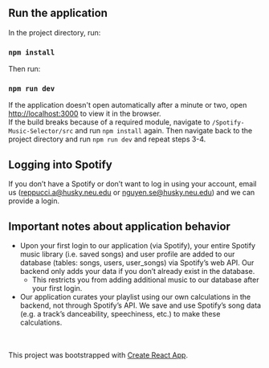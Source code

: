 ## Run the application

In the project directory, run:

### `npm install`

Then run:

### `npm run dev`

If the application doesn't open automatically after a minute or two, open [http://localhost:3000](http://localhost:3000) to view it in the browser.<br />
If the build breaks because of a required module, navigate to <code>/Spotify-Music-Selector/src</code> and run <code>npm install</code> again. Then navigate back to the project directory and run <code>npm run dev</code> and repeat steps 3-4.

## Logging into Spotify
If you don’t have a Spotify or don’t want to log in using your account, email us (reppucci.a@husky.neu.edu or nguyen.se@husky.neu.edu) and we can provide a login.

## Important notes about application behavior
* Upon your first login to our application (via Spotify), your entire Spotify music library (i.e. saved songs) and user profile are added to our database (tables: songs, users, user_songs) via Spotify’s web API. Our backend only adds your data if you don’t already exist in the database.
    * This restricts you from adding additional music to our database after your first login.
* Our application curates your playlist using our own calculations in the backend, not through Spotify’s API. We save and use Spotify’s song data (e.g. a track’s danceability, speechiness, etc.) to make these calculations.

<br /><br />
This project was bootstrapped with [Create React App](https://github.com/facebook/create-react-app).



